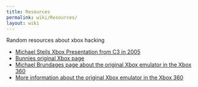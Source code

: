 ```yaml
---
title: Resources
permalink: wiki/Resources/
layout: wiki
---
```


Random resources about xbox hacking

-   [Michael Steils Xbox Presentation from C3 in
    2005](https://events.ccc.de/congress/2005/fahrplan/attachments/591-paper_xbox.pdf)
-   [Bunnies original Xbox
    page](http://www.bunniestudios.com/bunnie/proj/anatak/xboxmod.html)
-   [Michael Brundages page about the original Xbox emulator in the Xbox
    360](http://michaelbrundage.com/project/xbox-360-emulator/)
-   [More information about the original Xbox emulator in the Xbox
    360](http://michaelbrundage.com/note/2005/05/15/xbox-360-emulator/)

